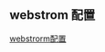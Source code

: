 webstrom 配置
---

[webstrorm配置](http://frontenddev.org/article/webstorm-portal-1-subject-and-match-colors.html)